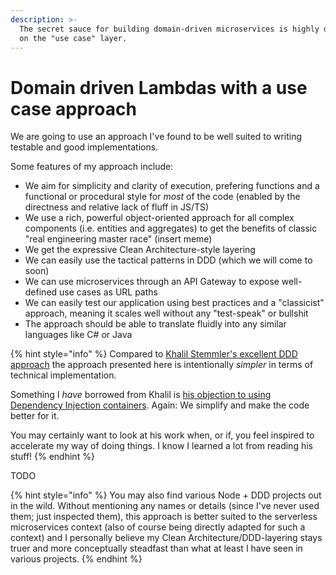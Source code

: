 ```yaml
---
description: >-
  The secret sauce for building domain-driven microservices is highly dependent
  on the "use case" layer.
---
```


# Domain driven Lambdas with a use case approach

We are going to use an approach I've found to be well suited to writing testable and good implementations.

Some features of my approach include:

* We aim for simplicity and clarity of execution, prefering functions and a functional or procedural style for _most_ of the code (enabled by the directness and relative lack of fluff in JS/TS)
* We use a rich, powerful object-oriented approach for all complex components (i.e. entities and aggregates) to get the benefits of classic "real engineering master race" (insert meme)
* We get the expressive Clean Architecture-style layering
* We can easily use the tactical patterns in DDD (which we will come to soon)
* We can use microservices through an API Gateway to expose well-defined use cases as URL paths
* We can easily test our application using best practices and a "classicist" approach, meaning it scales well without any "test-speak" or bullshit
* The approach should be able to translate fluidly into any similar languages like C# or Java

{% hint style="info" %}
Compared to [Khalil Stemmler's excellent DDD approach](https://khalilstemmler.com/articles/categories/domain-driven-design/) the approach presented here is intentionally _simpler_ in terms of technical implementation.

Something I _have_ borrowed from Khalil is [his objection to using Dependency Injection containers](https://khalilstemmler.com/articles/software-design-architecture/coding-without-di-container/). Again: We simplify and make the code better for it.

You may certainly want to look at his work when, or if, you feel inspired to accelerate my way of doing things. I know I learned a lot from reading his stuff!
{% endhint %}

TODO

{% hint style="info" %}
You may also find various Node + DDD projects out in the wild. Without mentioning any names or details (since I've never used them; just inspected them), this approach is better suited to the serverless microservices context (also of course being directly adapted for such a context) and I personally believe my Clean Architecture/DDD-layering stays truer and more conceptually steadfast than what at least I have seen in various projects.
{% endhint %}
